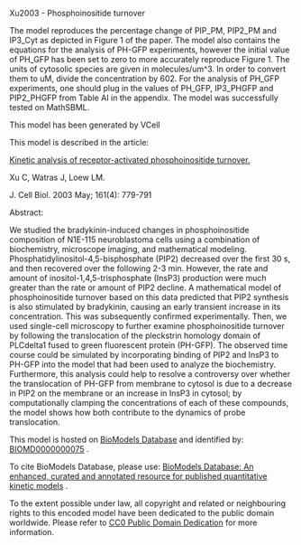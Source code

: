 

Xu2003 - Phosphoinositide turnover

The model reproduces the percentage change of PIP_PM, PIP2_PM and IP3_Cyt as
depicted in Figure 1 of the paper. The model also contains the equations for
the analysis of PH-GFP experiments, however the initial value of PH_GFP has
been set to zero to more accurately reproduce Figure 1. The units of cytosolic
species are given in molecules/um^3. In order to convert them to uM, divide
the concentration by 602. For the analysis of PH_GFP experiments, one should
plug in the values of PH_GFP, IP3_PHGFP and PIP2_PHGFP from Table AI in the
appendix. The model was successfully tested on MathSBML.

This model has been generated by VCell

This model is described in the article:

[Kinetic analysis of receptor-activated phosphoinositide
turnover.](http://identifiers.org/pubmed/12771127)

Xu C, Watras J, Loew LM.

J. Cell Biol. 2003 May; 161(4): 779-791

Abstract:

We studied the bradykinin-induced changes in phosphoinositide composition of
N1E-115 neuroblastoma cells using a combination of biochemistry, microscope
imaging, and mathematical modeling. Phosphatidylinositol-4,5-bisphosphate
(PIP2) decreased over the first 30 s, and then recovered over the following
2-3 min. However, the rate and amount of inositol-1,4,5-trisphosphate (InsP3)
production were much greater than the rate or amount of PIP2 decline. A
mathematical model of phosphoinositide turnover based on this data predicted
that PIP2 synthesis is also stimulated by bradykinin, causing an early
transient increase in its concentration. This was subsequently confirmed
experimentally. Then, we used single-cell microscopy to further examine
phosphoinositide turnover by following the translocation of the pleckstrin
homology domain of PLCdelta1 fused to green fluorescent protein (PH-GFP). The
observed time course could be simulated by incorporating binding of PIP2 and
InsP3 to PH-GFP into the model that had been used to analyze the biochemistry.
Furthermore, this analysis could help to resolve a controversy over whether
the translocation of PH-GFP from membrane to cytosol is due to a decrease in
PIP2 on the membrane or an increase in InsP3 in cytosol; by computationally
clamping the concentrations of each of these compounds, the model shows how
both contribute to the dynamics of probe translocation.

This model is hosted on [BioModels Database](http://www.ebi.ac.uk/biomodels/)
and identified by:
[BIOMD0000000075](http://identifiers.org/biomodels.db/BIOMD0000000075) .

To cite BioModels Database, please use: [BioModels Database: An enhanced,
curated and annotated resource for published quantitative kinetic
models](http://identifiers.org/pubmed/20587024) .

To the extent possible under law, all copyright and related or neighbouring
rights to this encoded model have been dedicated to the public domain
worldwide. Please refer to [CC0 Public Domain
Dedication](http://creativecommons.org/publicdomain/zero/1.0/) for more
information.

